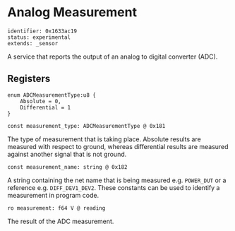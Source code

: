 # Analog Measurement

    identifier: 0x1633ac19
    status: experimental
    extends: _sensor
    
A service that reports the output of an analog to digital converter (ADC).

## Registers

    enum ADCMeasurementType:u8 {
        Absolute = 0,
        Differential = 1
    }

    const measurement_type: ADCMeasurementType @ 0x181
The type of measurement that is taking place. Absolute results are measured with respect to ground, whereas differential results are measured against another signal that is not ground.

    const measurement_name: string @ 0x182
A string containing the net name that is being measured e.g. `POWER_DUT` or a reference e.g. `DIFF_DEV1_DEV2`. These constants can be used to identify a measurement in program code.

    ro measurement: f64 V @ reading
    
The result of the ADC measurement.
